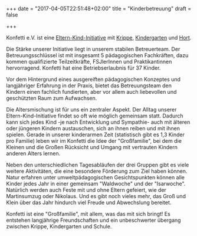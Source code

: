 +++
date = "2017-04-05T22:51:48+02:00"
title = "Kinderbetreuung"
draft = false

+++

Konfetti e.V. ist eine [Eltern-Kind-Initiative](/eltern-initiativ/) mit [Krippe](/kinderbetreuung/krippe/), [Kindergarten](/kinderbetreuung/kindergarten/) und [Hort](/kinderbetreuung/hort/).

Die Stärke unserer Initiative liegt in unserem stabilen Betreuerteam. Der Betreuungsschlüssel ist mit insgesamt 5 pädagogischen Fachkräften, dazu kommen qualifizierte Teilzeitkräfte, FSJlerInnen und Praktikantinnen hervorragend. Konfetti hat eine Betriebserlaubnis für 37 Kinder.

Vor dem Hintergrund eines ausgereiften pädagogischen Konzeptes und langjähriger Erfahrung in der Praxis, bietet das Betreuungsteam den Kindern einen fachlich fundierten, aber vor allem auch liebevollen und geschützten Raum zum Aufwachsen.

Die Altersmischung ist für uns ein zentraler Aspekt. Der Alltag unserer Eltern-Kind-Initiative findet so oft wie möglich gemeinsam statt. Dadurch kann sich jedes Kind -je nach Entwicklung und Sympathie- auch mit älteren oder jüngeren Kindern austauschen, sich an ihnen reiben und mit ihnen spielen.
Gerade in unserer kinderarmen Zeit (statistisch gibt es 1,3 Kinder pro Familie) leben wir im Konfetti die Idee der "Großfamilie", bei dem die Kleinen und die Großen Rücksicht und Umgang mit vertrauten Kindern anderen Alters lernen.

Neben den unterschiedlichen Tagesabläufen der drei Gruppen gibt es viele weitere Aktivitäten, die eine besondere Förderung zum Ziel haben können. Natur erfahren unter umweltpädagogischen Gesichtspunkten können alle Kinder jedes Jahr in einer gemeinsam "Waldwoche" und der "Isarwoche". Natürlich werden auch Feste mit und ohne Eltern gefeiert, wie der Martinsumzug oder Nikolaus. Und es gibt noch vieles mehr, das Groß und Klein über das Jahr hindurch viel Freude und Abwechslung bereitet.

Konfetti ist eine "Großfamilie", mit allem, was das mit sich bringt! Es entstehen langjährige Freundschaften und ein unbeschwerter übergang zwischen Krippe, Kindergarten und Schule.

